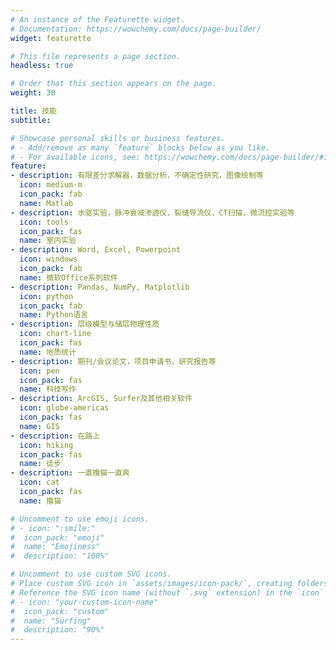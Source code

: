 ```yaml
---
# An instance of the Featurette widget.
# Documentation: https://wowchemy.com/docs/page-builder/
widget: featurette

# This file represents a page section.
headless: true

# Order that this section appears on the page.
weight: 30

title: 技能
subtitle:

# Showcase personal skills or business features.
# - Add/remove as many `feature` blocks below as you like.
# - For available icons, see: https://wowchemy.com/docs/page-builder/#icons
feature:
- description: 有限差分求解器，数据分析，不确定性研究，图像绘制等 
  icon: medium-m
  icon_pack: fab
  name: Matlab
- description: 水驱实验，脉冲衰减渗透仪，裂缝导流仪，CT扫描，微流控实验等  
  icon: tools
  icon_pack: fas
  name: 室内实验
- description: Word, Excel, Powerpoint
  icon: windows
  icon_pack: fab
  name: 微软Office系列软件
- description: Pandas, NumPy, Matplotlib
  icon: python
  icon_pack: fab
  name: Python语言
- description: 层级模型与储层物理性质
  icon: chart-line
  icon_pack: fas
  name: 地质统计
- description: 期刊/会议论文，项目申请书，研究报告等
  icon: pen
  icon_pack: fas
  name: 科技写作
- description: ArcGIS, Surfer及其他相关软件 
  icon: globe-americas
  icon_pack: fas
  name: GIS
- description: 在路上
  icon: hiking
  icon_pack: fas
  name: 徒步
- description: 一直撸猫一直爽
  icon: cat
  icon_pack: fas
  name: 撸猫

# Uncomment to use emoji icons.
# - icon: ":smile:"
#  icon_pack: "emoji"
#  name: "Emojiness"
#  description: "100%"  

# Uncomment to use custom SVG icons.
# Place custom SVG icon in `assets/images/icon-pack/`, creating folders if necessary.
# Reference the SVG icon name (without `.svg` extension) in the `icon` field.
# - icon: "your-custom-icon-name"
#  icon_pack: "custom"
#  name: "Surfing"
#  description: "90%"
---
```

